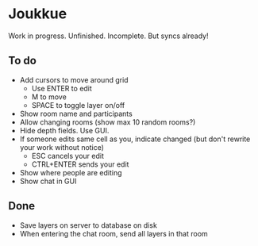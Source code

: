 # Joukkue

Work in progress. Unfinished. Incomplete. But syncs already!

## To do

* Add cursors to move around grid
  * Use ENTER to edit
  * M to move
  * SPACE to toggle layer on/off
* Show room name and participants
* Allow changing rooms (show max 10 random rooms?)
* Hide depth fields. Use GUI.
* If someone edits same cell as you, indicate changed (but don't rewrite your work without notice)
  * ESC cancels your edit
  * CTRL+ENTER sends your edit
* Show where people are editing
* Show chat in GUI

## Done

* Save layers on server to database on disk
* When entering the chat room, send all layers in that room

